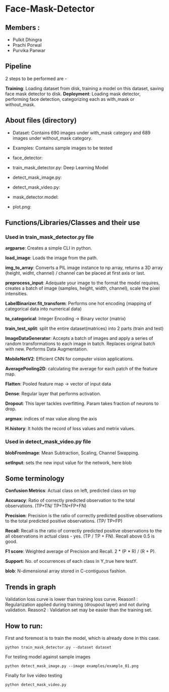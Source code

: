 # Face-Mask-Detector 

## Members :
 * Pulkit Dhingra
 * Prachi Porwal
 * Purvika Panwar

## Pipeline
2 steps to be performed are - 

**Training**: Loading dataset from disk, training a model on this dataset, saving face mask detector to disk.
**Deployment**: Loading mask detector, performing face detection, categorizing each as with_mask or without_mask.

## About files (directory)

  * Dataset: 
  Contains 690 images under with_mask category and 689 images under without_mask category.
  * Examples: 
  Contains sample images to be tested 
  * face_detector: 
  
  * train_mask_detector.py: 
  Deep Learning Model 
  * detect_mask_image.py: 
  
  * detect_mask_video.py: 
  
  * mask_detector.model: 
  
  * plot.png: 
  
## Functions/Libraries/Classes and their use

### Used in train_mask_detector.py file
**argparse**: Creates a simple CLI in python.

**load_image**: Loads the image from the path.

**img_to_array**: Converts a PIL image instance to np array, returns a 3D array (height, widht, channel) / channel can be placed at first axis or last.

**preprocess_input**: Adequate your image to the format the model requires, creates a batch of image (samples, height, width, channel), scale the pixel intensities.

**LabelBinarizer.fit_transform**: Performs one hot encoding (mapping of categorical data into numerical data) 

**to_categorical**: Integer Encoding -> Binary vector (matrix)

**train_test_split**: split the entire dataset(matrices) into 2 parts (train and test) 

**ImageDataGenerator**: Accepts a batch of images and apply a series of random transformations to each image in batch. Replaces original batch with new. Performs Data Augmentation.

**MobileNetV2**: Efficient CNN for computer vision applications.

**AveragePooling2D**: calculating the average for each patch of the feature map.

**Flatten**: Pooled feature map -> vector of input data

**Dense**: Regular layer that performs activation.

**Dropout**: This layer tackles overfitting. Param takes fraction of neurons to drop.

**argmax**: indices of max value along the axis

**H.history**: It holds the record of loss values and metrix values.

### Used in detect_mask_video.py file

**blobFromImage**: Mean Subtraction, Scaling, Channel Swapping. 

**setInput**: sets the new input value for the network, here blob

## Some terminology

**Confusion Metrics**: Actual class on left, predicted class on top

**Accuracy**: Ratio of correctly predicted observation to the total observations. (TP+TN/ TP+TN+FP+FN)

**Precision**: Precision is the ratio of correctly predicted positive observations to the total predicted positive observations. (TP/ TP+FP)

**Recall**: Recall is the ratio of correctly predicted positive observations to the all observations in actual class - yes. (TP / TP + FN). Recall above 0.5 is good.

**F1 score**: Weighted average of Precision and Recall. 2 * (P * R) / (R + P).

**Support**: No. of occurrences of each class in Y_true here testY.

**blob**: N-dimensional array stored in C-contiguous fashion.

## Trends in graph

Validation loss curve is lower than training loss curve. 
Reason1 : Regularization applied during training (droupout layer) and not during validation.
Reason2 : Validation set may be easier than the training set.

## How to run:

First and foremost is to train the model, which is already done in this case.
```
python train_mask_detector.py --dataset dataset
```

For testing model against sample images
```
python detect_mask_image.py --image examples/example_01.png
```

Finally for live video testing
```
python detect_mask_video.py
```
